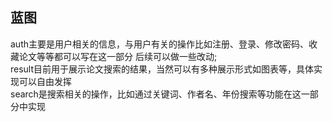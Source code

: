 ## 蓝图
auth主要是用户相关的信息，与用户有关的操作比如注册、登录、修改密码、收藏论文等等都可以写在这一部分
后续可以做一些改动;<br>
result目前用于展示论文搜索的结果，当然可以有多种展示形式如图表等，具体实现可以自由发挥<br>
search是搜索相关的操作，比如通过关键词、作者名、年份搜索等功能在这一部分中实现
